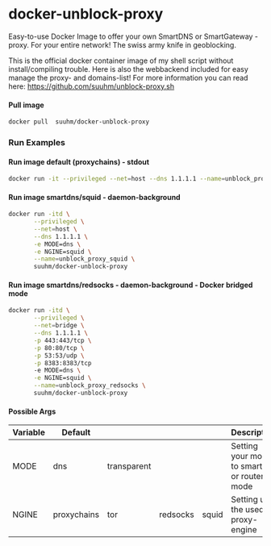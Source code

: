 # docker-unblock-proxy
Easy-to-use Docker Image to offer your own SmartDNS or SmartGateway -proxy. For your entire network! The swiss army knife in geoblocking. 

This is the official docker container image of my shell script without install/compiling trouble. Here is also the webbackend included for easy manage the proxy- and domains-list!
For more information you can read here: https://github.com/suuhm/unblock-proxy.sh

#### Pull image
```bash
docker pull  suuhm/docker-unblock-proxy 
```

### Run Examples
#### Run image default (proxychains) - stdout
```bash
docker run -it --privileged --net=host --dns 1.1.1.1 --name=unblock_proxy_default suuhm/docker-unblock-proxy 
```

#### Run image smartdns/squid - daemon-background
```bash
docker run -itd \
       --privileged \
       --net=host \
       --dns 1.1.1.1 \
       -e MODE=dns \
       -e NGINE=squid \
       --name=unblock_proxy_squid \
       suuhm/docker-unblock-proxy 
```

#### Run image smartdns/redsocks - daemon-background - Docker bridged mode
```bash
docker run -itd \
       --privileged \
       --net=bridge \
       --dns 1.1.1.1 \
       -p 443:443/tcp \
       -p 80:80/tcp \
       -p 53:53/udp \
       -p 8383:8383/tcp
       -e MODE=dns \
       -e NGINE=squid \
       --name=unblock_proxy_redsocks \
       suuhm/docker-unblock-proxy 
```

#### Possible Args
| Variable  |  Default  |    | | | Description |
|---|---|---|---|---|---|
| MODE  | dns | transparent | | | Setting your mode to smartdns or router-mode |
| NGINE | proxychains | tor | redsocks | squid | Setting up the used proxy-engine |
